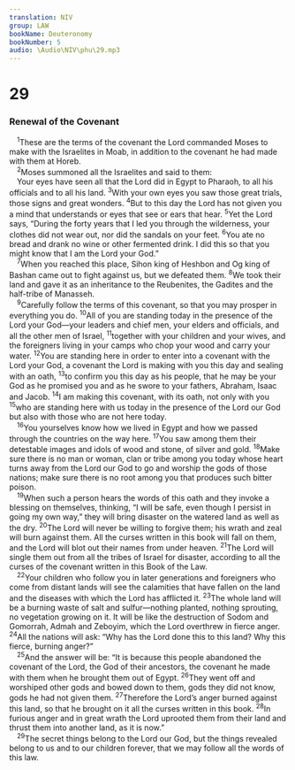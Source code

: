 ```yaml
---
translation: NIV
group: LAW
bookName: Deuteronomy 
bookNumber: 5
audio: \Audio\NIV\phu\29.mp3
---
```


<div class="title"><h1>29</h1><h3>Renewal of the Covenant </h3></div>
<span class="verse phu_29_1"> <sup>1</sup>These are the terms of the covenant the Lord commanded Moses to make with the Israelites in Moab, in addition to the covenant he had made with them at Horeb. <br/></span>
<span class="verse phu_29_2"> <sup>2</sup>Moses summoned all the Israelites and said to them: <br/> Your eyes have seen all that the Lord did in Egypt to Pharaoh, to all his officials and to all his land. </span>
<span class="verse phu_29_3"><sup>3</sup>With your own eyes you saw those great trials, those signs and great wonders. </span>
<span class="verse phu_29_4"><sup>4</sup>But to this day the Lord has not given you a mind that understands or eyes that see or ears that hear. </span>
<span class="verse phu_29_5"><sup>5</sup>Yet the Lord says, “During the forty years that I led you through the wilderness, your clothes did not wear out, nor did the sandals on your feet. </span>
<span class="verse phu_29_6"><sup>6</sup>You ate no bread and drank no wine or other fermented drink. I did this so that you might know that I am the Lord your God.” <br/></span>
<span class="verse phu_29_7"> <sup>7</sup>When you reached this place, Sihon king of Heshbon and Og king of Bashan came out to fight against us, but we defeated them. </span>
<span class="verse phu_29_8"><sup>8</sup>We took their land and gave it as an inheritance to the Reubenites, the Gadites and the half-tribe of Manasseh. <br/></span>
<span class="verse phu_29_9"> <sup>9</sup>Carefully follow the terms of this covenant, so that you may prosper in everything you do. </span>
<span class="verse phu_29_10"><sup>10</sup>All of you are standing today in the presence of the Lord your God—your leaders and chief men, your elders and officials, and all the other men of Israel, </span>
<span class="verse phu_29_11"><sup>11</sup>together with your children and your wives, and the foreigners living in your camps who chop your wood and carry your water. </span>
<span class="verse phu_29_12"><sup>12</sup>You are standing here in order to enter into a covenant with the Lord your God, a covenant the Lord is making with you this day and sealing with an oath, </span>
<span class="verse phu_29_13"><sup>13</sup>to confirm you this day as his people, that he may be your God as he promised you and as he swore to your fathers, Abraham, Isaac and Jacob. </span>
<span class="verse phu_29_14"><sup>14</sup>I am making this covenant, with its oath, not only with you </span>
<span class="verse phu_29_15"><sup>15</sup>who are standing here with us today in the presence of the Lord our God but also with those who are not here today. <br/></span>
<span class="verse phu_29_16"> <sup>16</sup>You yourselves know how we lived in Egypt and how we passed through the countries on the way here. </span>
<span class="verse phu_29_17"><sup>17</sup>You saw among them their detestable images and idols of wood and stone, of silver and gold. </span>
<span class="verse phu_29_18"><sup>18</sup>Make sure there is no man or woman, clan or tribe among you today whose heart turns away from the Lord our God to go and worship the gods of those nations; make sure there is no root among you that produces such bitter poison. <br/></span>
<span class="verse phu_29_19"> <sup>19</sup>When such a person hears the words of this oath and they invoke a blessing on themselves, thinking, “I will be safe, even though I persist in going my own way,” they will bring disaster on the watered land as well as the dry. </span>
<span class="verse phu_29_20"><sup>20</sup>The Lord will never be willing to forgive them; his wrath and zeal will burn against them. All the curses written in this book will fall on them, and the Lord will blot out their names from under heaven. </span>
<span class="verse phu_29_21"><sup>21</sup>The Lord will single them out from all the tribes of Israel for disaster, according to all the curses of the covenant written in this Book of the Law. <br/></span>
<span class="verse phu_29_22"> <sup>22</sup>Your children who follow you in later generations and foreigners who come from distant lands will see the calamities that have fallen on the land and the diseases with which the Lord has afflicted it. </span>
<span class="verse phu_29_23"><sup>23</sup>The whole land will be a burning waste of salt and sulfur—nothing planted, nothing sprouting, no vegetation growing on it. It will be like the destruction of Sodom and Gomorrah, Admah and Zeboyim, which the Lord overthrew in fierce anger. </span>
<span class="verse phu_29_24"><sup>24</sup>All the nations will ask: “Why has the Lord done this to this land? Why this fierce, burning anger?” <br/></span>
<span class="verse phu_29_25"> <sup>25</sup>And the answer will be: “It is because this people abandoned the covenant of the Lord, the God of their ancestors, the covenant he made with them when he brought them out of Egypt. </span>
<span class="verse phu_29_26"><sup>26</sup>They went off and worshiped other gods and bowed down to them, gods they did not know, gods he had not given them. </span>
<span class="verse phu_29_27"><sup>27</sup>Therefore the Lord’s anger burned against this land, so that he brought on it all the curses written in this book. </span>
<span class="verse phu_29_28"><sup>28</sup>In furious anger and in great wrath the Lord uprooted them from their land and thrust them into another land, as it is now.” <br/></span>
<span class="verse phu_29_29"> <sup>29</sup>The secret things belong to the Lord our God, but the things revealed belong to us and to our children forever, that we may follow all the words of this law. <br/></span>
